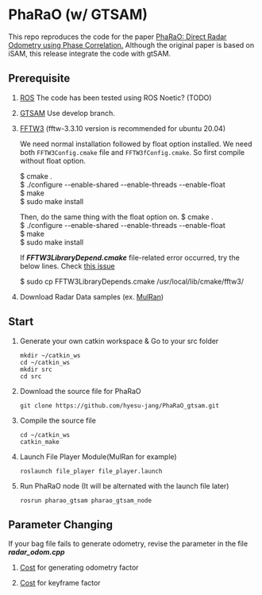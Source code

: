 
# PhaRaO (w/ GTSAM)

This repo reproduces the code for the paper [PhaRaO: Direct Radar Odometry using Phase Correlation.](https://rpm.snu.ac.kr/publications/yspark-2020-icra.pdf)
Although the original paper is based on iSAM, this release integrate the code with gtSAM.


## Prerequisite
1. [ROS](https://wiki.ros.org/noetic/Installation/Ubuntu) The code has been tested using ROS Noetic? (TODO)
2. [GTSAM](https://gtsam.org/)
   Use develop branch.
   
4. [FFTW3](https://www.fftw.org/download.html)
   (fftw-3.3.10 version is recommended for ubuntu 20.04)

   We need normal installation followed by float option installed. We need both `FFTW3Config.cmake` file and `FFTW3fConfig.cmake`. So first compile without float option.
   
   $ cmake .  
   $ ./configure --enable-shared --enable-threads --enable-float  
   $ make  
   $ sudo make install

   Then, do the same thing with the float option on.
   $ cmake .  
   $ ./configure --enable-shared --enable-threads --enable-float  
   $ make  
   $ sudo make install 
   
   If **_FFTW3LibraryDepend.cmake_** file-related error occurred, try the below lines. Check [this issue](https://github.com/hyesu-jang/PhaRaO_gtsam/issues/2)
 
   $ sudo cp FFTW3LibraryDepends.cmake /usr/local/lib/cmake/fftw3/  

6. Download Radar Data samples (ex. [MulRan](https://sites.google.com/view/mulran-pr/dataset))

## Start
1. Generate your own catkin workspace & Go to your src folder
   ~~~
   mkdir ~/catkin_ws
   cd ~/catkin_ws
   mkdir src
   cd src
   ~~~
2. Download the source file for PhaRaO
   ~~~
   git clone https://github.com/hyesu-jang/PhaRaO_gtsam.git
   ~~~

3. Compile the source file
   ~~~
   cd ~/catkin_ws
   catkin_make
   ~~~
4. Launch File Player Module(MulRan for example)
    ~~~
    roslaunch file_player file_player.launch
    ~~~
5. Run PhaRaO node (It will be alternated with the launch file later)
    ~~~
    rosrun pharao_gtsam pharao_gtsam_node
    ~~~

## Parameter Changing
If your bag file fails to generate odometry, revise the parameter in the file **_radar_odom.cpp_**

1. [Cost](https://github.com/hyesu-jang/PhaRaO_gtsam/blob/258a9e1e354d34ad936613117b53aabf090398fc/src/radar_odom.cpp#L491) for generating odometry factor

2. [Cost](https://github.com/hyesu-jang/PhaRaO_gtsam/blob/258a9e1e354d34ad936613117b53aabf090398fc/src/radar_odom.cpp#L623) for keyframe factor
